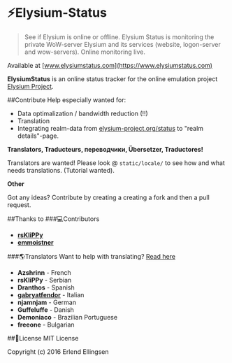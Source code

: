 # ⚡️Elysium-Status
> See if Elysium is online or offline. Elysium Status is monitoring the private WoW-server Elysium and its services (website, logon-server and wow-servers). Online monitoring live.

Available at [www.elysiumstatus.com](https://www.elysiumstatus.com)

**ElysiumStatus** is an online status tracker for the online emulation project [Elysium Project](http://project-elysium.org).

##Contribute
Help especially wanted for:

* Data optimalization / bandwidth reduction (!!) 
* Translation
* Integrating realm-data from [elysium-project.org/status](https://elysium-project.org/status) to "realm details"-page.

**Translators, Traducteurs, переводчики, Übersetzer, Traductores!**

Translators are wanted! Please look @ `static/locale/` to see how and what needs translations. (Tutorial wanted).

**Other**

Got any ideas? Contribute by creating a creating a fork and then a pull request. 




##Thanks to
###💻Contributors
* **[rsKliPPy](https://github.com/rsKliPPy)**
* **[emmoistner](https://github.com/emmoistner)**

###🌎Translators
Want to help with translating? [Read here](https://forum.elysium-project.org/topic/32573-seeking-players-of-all-nationalities-non-english/)

* **Azshrinn** - French
* **rsKliPPy** - Serbian
* **Dranthos** - Spanish
* **[gabryatfendor](https://github.com/gabryatfendor)** - Italian
* **njamnjam** - German 
* **Guffeluffe** - Danish
* **Demoniaco** - Brazilian Portuguese
* **freeone** - Bulgarian


##📖License
MIT License

Copyright (c) 2016 Erlend Ellingsen

